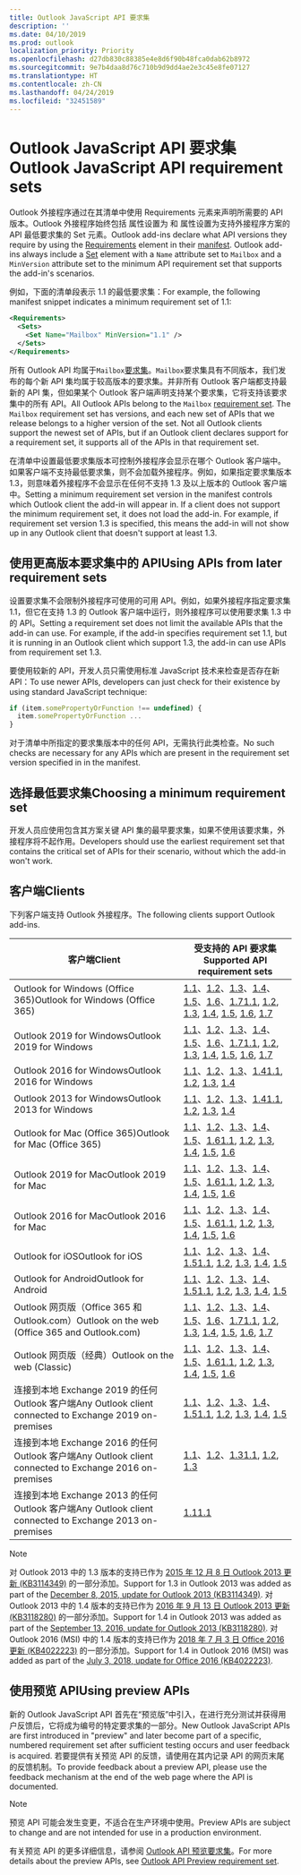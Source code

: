 ```yaml
---
title: Outlook JavaScript API 要求集
description: ''
ms.date: 04/10/2019
ms.prod: outlook
localization_priority: Priority
ms.openlocfilehash: d27db830c88385e4e8d6f90b48fca0dab62b8972
ms.sourcegitcommit: 9e7b4daa8d76c710b9d9dd4ae2e3c45e8fe07127
ms.translationtype: HT
ms.contentlocale: zh-CN
ms.lasthandoff: 04/24/2019
ms.locfileid: "32451589"
---
```

# <a name="outlook-javascript-api-requirement-sets"></a><span data-ttu-id="b6345-102">Outlook JavaScript API 要求集</span><span class="sxs-lookup"><span data-stu-id="b6345-102">Outlook JavaScript API requirement sets</span></span>

<span data-ttu-id="b6345-p101">Outlook 外接程序通过在其清单中使用 Requirements 元素来声明所需要的 API 版本。Outlook 外接程序始终包括  属性设置为  和  属性设置为支持外接程序方案的 API 最低要求集的 Set 元素。</span><span class="sxs-lookup"><span data-stu-id="b6345-p101">Outlook add-ins declare what API versions they require by using the [Requirements](/office/dev/add-ins/reference/manifest/requirements) element in their [manifest](/office/dev/add-ins/develop/add-in-manifests). Outlook add-ins always include a [Set](/office/dev/add-ins/reference/manifest/set) element with a `Name` attribute set to `Mailbox` and a `MinVersion` attribute set to the minimum API requirement set that supports the add-in's scenarios.</span></span>

<span data-ttu-id="b6345-105">例如，下面的清单段表示 1.1 的最低要求集：</span><span class="sxs-lookup"><span data-stu-id="b6345-105">For example, the following manifest snippet indicates a minimum requirement set of 1.1:</span></span>

```xml
<Requirements>
  <Sets>
    <Set Name="Mailbox" MinVersion="1.1" />
  </Sets>
</Requirements>
```

<span data-ttu-id="b6345-p102">所有 Outlook API 均属于`Mailbox`[要求集](/office/dev/add-ins/develop/specify-office-hosts-and-api-requirements)。`Mailbox`要求集具有不同版本，我们发布的每个新 API 集均属于较高版本的要求集。并非所有 Outlook 客户端都支持最新的 API 集，但如果某个 Outlook 客户端声明支持某个要求集，它将支持该要求集中的所有 API。</span><span class="sxs-lookup"><span data-stu-id="b6345-p102">All Outlook APIs belong to the `Mailbox` [requirement set](/office/dev/add-ins/develop/specify-office-hosts-and-api-requirements). The `Mailbox` requirement set has versions, and each new set of APIs that we release belongs to a higher version of the set. Not all Outlook clients support the newest set of APIs, but if an Outlook client declares support for a requirement set, it supports all of the APIs in that requirement set.</span></span>

<span data-ttu-id="b6345-p103">在清单中设置最低要求集版本可控制外接程序会显示在哪个 Outlook 客户端中。如果客户端不支持最低要求集，则不会加载外接程序。例如，如果指定要求集版本 1.3，则意味着外接程序不会显示在任何不支持 1.3 及以上版本的 Outlook 客户端中。</span><span class="sxs-lookup"><span data-stu-id="b6345-p103">Setting a minimum requirement set version in the manifest controls which Outlook client the add-in will appear in. If a client does not support the minimum requirement set, it does not load the add-in. For example, if requirement set version 1.3 is specified, this means the add-in will not show up in any Outlook client that doesn't support at least 1.3.</span></span>

## <a name="using-apis-from-later-requirement-sets"></a><span data-ttu-id="b6345-112">使用更高版本要求集中的 API</span><span class="sxs-lookup"><span data-stu-id="b6345-112">Using APIs from later requirement sets</span></span>

<span data-ttu-id="b6345-p104">设置要求集不会限制外接程序可使用的可用 API。例如，如果外接程序指定要求集 1.1，但它在支持 1.3 的 Outlook 客户端中运行，则外接程序可以使用要求集 1.3 中的 API。</span><span class="sxs-lookup"><span data-stu-id="b6345-p104">Setting a requirement set does not limit the available APIs that the add-in can use. For example, if the add-in specifies requirement set 1.1, but it is running in an Outlook client which support 1.3, the add-in can use APIs from requirement set 1.3.</span></span>

<span data-ttu-id="b6345-115">要使用较新的 API，开发人员只需使用标准 JavaScript 技术来检查是否存在新 API：</span><span class="sxs-lookup"><span data-stu-id="b6345-115">To use newer APIs, developers can just check for their existence by using standard JavaScript technique:</span></span>

```js
if (item.somePropertyOrFunction !== undefined) {
  item.somePropertyOrFunction ...
}
```

<span data-ttu-id="b6345-116">对于清单中所指定的要求集版本中的任何 API，无需执行此类检查。</span><span class="sxs-lookup"><span data-stu-id="b6345-116">No such checks are necessary for any APIs which are present in the requirement set version specified in in the manifest.</span></span>

## <a name="choosing-a-minimum-requirement-set"></a><span data-ttu-id="b6345-117">选择最低要求集</span><span class="sxs-lookup"><span data-stu-id="b6345-117">Choosing a minimum requirement set</span></span>

<span data-ttu-id="b6345-118">开发人员应使用包含其方案关键 API 集的最早要求集，如果不使用该要求集，外接程序将不起作用。</span><span class="sxs-lookup"><span data-stu-id="b6345-118">Developers should use the earliest requirement set that contains the critical set of APIs for their scenario, without which the add-in won't work.</span></span>

## <a name="clients"></a><span data-ttu-id="b6345-119">客户端</span><span class="sxs-lookup"><span data-stu-id="b6345-119">Clients</span></span>

<span data-ttu-id="b6345-120">下列客户端支持 Outlook 外接程序。</span><span class="sxs-lookup"><span data-stu-id="b6345-120">The following clients support Outlook add-ins.</span></span>

| <span data-ttu-id="b6345-121">客户端</span><span class="sxs-lookup"><span data-stu-id="b6345-121">Client</span></span> | <span data-ttu-id="b6345-122">受支持的 API 要求集</span><span class="sxs-lookup"><span data-stu-id="b6345-122">Supported API requirement sets</span></span> |
| --- | --- |
| <span data-ttu-id="b6345-123">Outlook for Windows (Office 365)</span><span class="sxs-lookup"><span data-stu-id="b6345-123">Outlook for Windows (Office 365)</span></span> | <span data-ttu-id="b6345-124">[1.1](/office/dev/add-ins/reference/objectmodel/requirement-set-1.1/outlook-requirement-set-1.1)、[1.2](/office/dev/add-ins/reference/objectmodel/requirement-set-1.2/outlook-requirement-set-1.2)、[1.3](/office/dev/add-ins/reference/objectmodel/requirement-set-1.3/outlook-requirement-set-1.3)、[1.4](/office/dev/add-ins/reference/objectmodel/requirement-set-1.4/outlook-requirement-set-1.4)、[1.5](/office/dev/add-ins/reference/objectmodel/requirement-set-1.5/outlook-requirement-set-1.5)、[1.6](/office/dev/add-ins/reference/objectmodel/requirement-set-1.6/outlook-requirement-set-1.6)、[1.7](/office/dev/add-ins/reference/objectmodel/requirement-set-1.7/outlook-requirement-set-1.7)</span><span class="sxs-lookup"><span data-stu-id="b6345-124">[1.1](/office/dev/add-ins/reference/objectmodel/requirement-set-1.1/outlook-requirement-set-1.1), [1.2](/office/dev/add-ins/reference/objectmodel/requirement-set-1.2/outlook-requirement-set-1.2), [1.3](/office/dev/add-ins/reference/objectmodel/requirement-set-1.3/outlook-requirement-set-1.3), [1.4](/office/dev/add-ins/reference/objectmodel/requirement-set-1.4/outlook-requirement-set-1.4), [1.5](/office/dev/add-ins/reference/objectmodel/requirement-set-1.5/outlook-requirement-set-1.5), [1.6](/office/dev/add-ins/reference/objectmodel/requirement-set-1.6/outlook-requirement-set-1.6), [1.7](/office/dev/add-ins/reference/objectmodel/requirement-set-1.7/outlook-requirement-set-1.7)</span></span> |
| <span data-ttu-id="b6345-125">Outlook 2019 for Windows</span><span class="sxs-lookup"><span data-stu-id="b6345-125">Outlook 2019 for Windows</span></span> | <span data-ttu-id="b6345-126">[1.1](/office/dev/add-ins/reference/objectmodel/requirement-set-1.1/outlook-requirement-set-1.1)、[1.2](/office/dev/add-ins/reference/objectmodel/requirement-set-1.2/outlook-requirement-set-1.2)、[1.3](/office/dev/add-ins/reference/objectmodel/requirement-set-1.3/outlook-requirement-set-1.3)、[1.4](/office/dev/add-ins/reference/objectmodel/requirement-set-1.4/outlook-requirement-set-1.4)、[1.5](/office/dev/add-ins/reference/objectmodel/requirement-set-1.5/outlook-requirement-set-1.5)、[1.6](/office/dev/add-ins/reference/objectmodel/requirement-set-1.6/outlook-requirement-set-1.6)、[1.7](/office/dev/add-ins/reference/objectmodel/requirement-set-1.7/outlook-requirement-set-1.7)</span><span class="sxs-lookup"><span data-stu-id="b6345-126">[1.1](/office/dev/add-ins/reference/objectmodel/requirement-set-1.1/outlook-requirement-set-1.1), [1.2](/office/dev/add-ins/reference/objectmodel/requirement-set-1.2/outlook-requirement-set-1.2), [1.3](/office/dev/add-ins/reference/objectmodel/requirement-set-1.3/outlook-requirement-set-1.3), [1.4](/office/dev/add-ins/reference/objectmodel/requirement-set-1.4/outlook-requirement-set-1.4), [1.5](/office/dev/add-ins/reference/objectmodel/requirement-set-1.5/outlook-requirement-set-1.5), [1.6](/office/dev/add-ins/reference/objectmodel/requirement-set-1.6/outlook-requirement-set-1.6), [1.7](/office/dev/add-ins/reference/objectmodel/requirement-set-1.7/outlook-requirement-set-1.7)</span></span> |
| <span data-ttu-id="b6345-127">Outlook 2016 for Windows</span><span class="sxs-lookup"><span data-stu-id="b6345-127">Outlook 2016 for Windows</span></span> | <span data-ttu-id="b6345-128">[1.1](/office/dev/add-ins/reference/objectmodel/requirement-set-1.1/outlook-requirement-set-1.1)、[1.2](/office/dev/add-ins/reference/objectmodel/requirement-set-1.2/outlook-requirement-set-1.2)、[1.3](/office/dev/add-ins/reference/objectmodel/requirement-set-1.3/outlook-requirement-set-1.3)、[1.4](/office/dev/add-ins/reference/objectmodel/requirement-set-1.4/outlook-requirement-set-1.4)</span><span class="sxs-lookup"><span data-stu-id="b6345-128">[1.1](/office/dev/add-ins/reference/objectmodel/requirement-set-1.1/outlook-requirement-set-1.1), [1.2](/office/dev/add-ins/reference/objectmodel/requirement-set-1.2/outlook-requirement-set-1.2), [1.3](/office/dev/add-ins/reference/objectmodel/requirement-set-1.3/outlook-requirement-set-1.3), [1.4](/office/dev/add-ins/reference/objectmodel/requirement-set-1.4/outlook-requirement-set-1.4)</span></span> |
| <span data-ttu-id="b6345-129">Outlook 2013 for Windows</span><span class="sxs-lookup"><span data-stu-id="b6345-129">Outlook 2013 for Windows</span></span> | <span data-ttu-id="b6345-130">[1.1](/office/dev/add-ins/reference/objectmodel/requirement-set-1.1/outlook-requirement-set-1.1)、[1.2](/office/dev/add-ins/reference/objectmodel/requirement-set-1.2/outlook-requirement-set-1.2)、[1.3](/office/dev/add-ins/reference/objectmodel/requirement-set-1.3/outlook-requirement-set-1.3)、[1.4](/office/dev/add-ins/reference/objectmodel/requirement-set-1.4/outlook-requirement-set-1.4)</span><span class="sxs-lookup"><span data-stu-id="b6345-130">[1.1](/office/dev/add-ins/reference/objectmodel/requirement-set-1.1/outlook-requirement-set-1.1), [1.2](/office/dev/add-ins/reference/objectmodel/requirement-set-1.2/outlook-requirement-set-1.2), [1.3](/office/dev/add-ins/reference/objectmodel/requirement-set-1.3/outlook-requirement-set-1.3), [1.4](/office/dev/add-ins/reference/objectmodel/requirement-set-1.4/outlook-requirement-set-1.4)</span></span> |
| <span data-ttu-id="b6345-131">Outlook for Mac (Office 365)</span><span class="sxs-lookup"><span data-stu-id="b6345-131">Outlook for Mac (Office 365)</span></span> | <span data-ttu-id="b6345-132">[1.1](/office/dev/add-ins/reference/objectmodel/requirement-set-1.1/outlook-requirement-set-1.1)、[1.2](/office/dev/add-ins/reference/objectmodel/requirement-set-1.2/outlook-requirement-set-1.2)、[1.3](/office/dev/add-ins/reference/objectmodel/requirement-set-1.3/outlook-requirement-set-1.3)、[1.4](/office/dev/add-ins/reference/objectmodel/requirement-set-1.4/outlook-requirement-set-1.4)、[1.5](/office/dev/add-ins/reference/objectmodel/requirement-set-1.5/outlook-requirement-set-1.5)、[1.6](/office/dev/add-ins/reference/objectmodel/requirement-set-1.6/outlook-requirement-set-1.6)</span><span class="sxs-lookup"><span data-stu-id="b6345-132">[1.1](/office/dev/add-ins/reference/objectmodel/requirement-set-1.1/outlook-requirement-set-1.1), [1.2](/office/dev/add-ins/reference/objectmodel/requirement-set-1.2/outlook-requirement-set-1.2), [1.3](/office/dev/add-ins/reference/objectmodel/requirement-set-1.3/outlook-requirement-set-1.3), [1.4](/office/dev/add-ins/reference/objectmodel/requirement-set-1.4/outlook-requirement-set-1.4), [1.5](/office/dev/add-ins/reference/objectmodel/requirement-set-1.5/outlook-requirement-set-1.5), [1.6](/office/dev/add-ins/reference/objectmodel/requirement-set-1.6/outlook-requirement-set-1.6)</span></span> |
| <span data-ttu-id="b6345-133">Outlook 2019 for Mac</span><span class="sxs-lookup"><span data-stu-id="b6345-133">Outlook 2019 for Mac</span></span> | <span data-ttu-id="b6345-134">[1.1](/office/dev/add-ins/reference/objectmodel/requirement-set-1.1/outlook-requirement-set-1.1)、[1.2](/office/dev/add-ins/reference/objectmodel/requirement-set-1.2/outlook-requirement-set-1.2)、[1.3](/office/dev/add-ins/reference/objectmodel/requirement-set-1.3/outlook-requirement-set-1.3)、[1.4](/office/dev/add-ins/reference/objectmodel/requirement-set-1.4/outlook-requirement-set-1.4)、[1.5](/office/dev/add-ins/reference/objectmodel/requirement-set-1.5/outlook-requirement-set-1.5)、[1.6](/office/dev/add-ins/reference/objectmodel/requirement-set-1.6/outlook-requirement-set-1.6)</span><span class="sxs-lookup"><span data-stu-id="b6345-134">[1.1](/office/dev/add-ins/reference/objectmodel/requirement-set-1.1/outlook-requirement-set-1.1), [1.2](/office/dev/add-ins/reference/objectmodel/requirement-set-1.2/outlook-requirement-set-1.2), [1.3](/office/dev/add-ins/reference/objectmodel/requirement-set-1.3/outlook-requirement-set-1.3), [1.4](/office/dev/add-ins/reference/objectmodel/requirement-set-1.4/outlook-requirement-set-1.4), [1.5](/office/dev/add-ins/reference/objectmodel/requirement-set-1.5/outlook-requirement-set-1.5), [1.6](/office/dev/add-ins/reference/objectmodel/requirement-set-1.6/outlook-requirement-set-1.6)</span></span> |
| <span data-ttu-id="b6345-135">Outlook 2016 for Mac</span><span class="sxs-lookup"><span data-stu-id="b6345-135">Outlook 2016 for Mac</span></span> | <span data-ttu-id="b6345-136">[1.1](/office/dev/add-ins/reference/objectmodel/requirement-set-1.1/outlook-requirement-set-1.1)、[1.2](/office/dev/add-ins/reference/objectmodel/requirement-set-1.2/outlook-requirement-set-1.2)、[1.3](/office/dev/add-ins/reference/objectmodel/requirement-set-1.3/outlook-requirement-set-1.3)、[1.4](/office/dev/add-ins/reference/objectmodel/requirement-set-1.4/outlook-requirement-set-1.4)、[1.5](/office/dev/add-ins/reference/objectmodel/requirement-set-1.5/outlook-requirement-set-1.5)、[1.6](/office/dev/add-ins/reference/objectmodel/requirement-set-1.6/outlook-requirement-set-1.6)</span><span class="sxs-lookup"><span data-stu-id="b6345-136">[1.1](/office/dev/add-ins/reference/objectmodel/requirement-set-1.1/outlook-requirement-set-1.1), [1.2](/office/dev/add-ins/reference/objectmodel/requirement-set-1.2/outlook-requirement-set-1.2), [1.3](/office/dev/add-ins/reference/objectmodel/requirement-set-1.3/outlook-requirement-set-1.3), [1.4](/office/dev/add-ins/reference/objectmodel/requirement-set-1.4/outlook-requirement-set-1.4), [1.5](/office/dev/add-ins/reference/objectmodel/requirement-set-1.5/outlook-requirement-set-1.5), [1.6](/office/dev/add-ins/reference/objectmodel/requirement-set-1.6/outlook-requirement-set-1.6)</span></span> |
| <span data-ttu-id="b6345-137">Outlook for iOS</span><span class="sxs-lookup"><span data-stu-id="b6345-137">Outlook for iOS</span></span> | <span data-ttu-id="b6345-138">[1.1](/office/dev/add-ins/reference/objectmodel/requirement-set-1.1/outlook-requirement-set-1.1)、[1.2](/office/dev/add-ins/reference/objectmodel/requirement-set-1.2/outlook-requirement-set-1.2)、[1.3](/office/dev/add-ins/reference/objectmodel/requirement-set-1.3/outlook-requirement-set-1.3)、[1.4](/office/dev/add-ins/reference/objectmodel/requirement-set-1.4/outlook-requirement-set-1.4)、[1.5](/office/dev/add-ins/reference/objectmodel/requirement-set-1.5/outlook-requirement-set-1.5)</span><span class="sxs-lookup"><span data-stu-id="b6345-138">[1.1](/office/dev/add-ins/reference/objectmodel/requirement-set-1.1/outlook-requirement-set-1.1), [1.2](/office/dev/add-ins/reference/objectmodel/requirement-set-1.2/outlook-requirement-set-1.2), [1.3](/office/dev/add-ins/reference/objectmodel/requirement-set-1.3/outlook-requirement-set-1.3), [1.4](/office/dev/add-ins/reference/objectmodel/requirement-set-1.4/outlook-requirement-set-1.4), [1.5](/office/dev/add-ins/reference/objectmodel/requirement-set-1.5/outlook-requirement-set-1.5)</span></span> |
| <span data-ttu-id="b6345-139">Outlook for Android</span><span class="sxs-lookup"><span data-stu-id="b6345-139">Outlook for Android</span></span> | <span data-ttu-id="b6345-140">[1.1](/office/dev/add-ins/reference/objectmodel/requirement-set-1.1/outlook-requirement-set-1.1)、[1.2](/office/dev/add-ins/reference/objectmodel/requirement-set-1.2/outlook-requirement-set-1.2)、[1.3](/office/dev/add-ins/reference/objectmodel/requirement-set-1.3/outlook-requirement-set-1.3)、[1.4](/office/dev/add-ins/reference/objectmodel/requirement-set-1.4/outlook-requirement-set-1.4)、[1.5](/office/dev/add-ins/reference/objectmodel/requirement-set-1.5/outlook-requirement-set-1.5)</span><span class="sxs-lookup"><span data-stu-id="b6345-140">[1.1](/office/dev/add-ins/reference/objectmodel/requirement-set-1.1/outlook-requirement-set-1.1), [1.2](/office/dev/add-ins/reference/objectmodel/requirement-set-1.2/outlook-requirement-set-1.2), [1.3](/office/dev/add-ins/reference/objectmodel/requirement-set-1.3/outlook-requirement-set-1.3), [1.4](/office/dev/add-ins/reference/objectmodel/requirement-set-1.4/outlook-requirement-set-1.4), [1.5](/office/dev/add-ins/reference/objectmodel/requirement-set-1.5/outlook-requirement-set-1.5)</span></span> |
| <span data-ttu-id="b6345-141">Outlook 网页版（Office 365 和 Outlook.com）</span><span class="sxs-lookup"><span data-stu-id="b6345-141">Outlook on the web (Office 365 and Outlook.com)</span></span> | <span data-ttu-id="b6345-142">[1.1](/office/dev/add-ins/reference/objectmodel/requirement-set-1.1/outlook-requirement-set-1.1)、[1.2](/office/dev/add-ins/reference/objectmodel/requirement-set-1.2/outlook-requirement-set-1.2)、[1.3](/office/dev/add-ins/reference/objectmodel/requirement-set-1.3/outlook-requirement-set-1.3)、[1.4](/office/dev/add-ins/reference/objectmodel/requirement-set-1.4/outlook-requirement-set-1.4)、[1.5](/office/dev/add-ins/reference/objectmodel/requirement-set-1.5/outlook-requirement-set-1.5)、[1.6](/office/dev/add-ins/reference/objectmodel/requirement-set-1.6/outlook-requirement-set-1.6)、[1.7](/office/dev/add-ins/reference/objectmodel/requirement-set-1.7/outlook-requirement-set-1.7)</span><span class="sxs-lookup"><span data-stu-id="b6345-142">[1.1](/office/dev/add-ins/reference/objectmodel/requirement-set-1.1/outlook-requirement-set-1.1), [1.2](/office/dev/add-ins/reference/objectmodel/requirement-set-1.2/outlook-requirement-set-1.2), [1.3](/office/dev/add-ins/reference/objectmodel/requirement-set-1.3/outlook-requirement-set-1.3), [1.4](/office/dev/add-ins/reference/objectmodel/requirement-set-1.4/outlook-requirement-set-1.4), [1.5](/office/dev/add-ins/reference/objectmodel/requirement-set-1.5/outlook-requirement-set-1.5), [1.6](/office/dev/add-ins/reference/objectmodel/requirement-set-1.6/outlook-requirement-set-1.6), [1.7](/office/dev/add-ins/reference/objectmodel/requirement-set-1.7/outlook-requirement-set-1.7)</span></span> |
| <span data-ttu-id="b6345-143">Outlook 网页版（经典）</span><span class="sxs-lookup"><span data-stu-id="b6345-143">Outlook on the web (Classic)</span></span> | <span data-ttu-id="b6345-144">[1.1](/office/dev/add-ins/reference/objectmodel/requirement-set-1.1/outlook-requirement-set-1.1)、[1.2](/office/dev/add-ins/reference/objectmodel/requirement-set-1.2/outlook-requirement-set-1.2)、[1.3](/office/dev/add-ins/reference/objectmodel/requirement-set-1.3/outlook-requirement-set-1.3)、[1.4](/office/dev/add-ins/reference/objectmodel/requirement-set-1.4/outlook-requirement-set-1.4)、[1.5](/office/dev/add-ins/reference/objectmodel/requirement-set-1.5/outlook-requirement-set-1.5)、[1.6](/office/dev/add-ins/reference/objectmodel/requirement-set-1.6/outlook-requirement-set-1.6)</span><span class="sxs-lookup"><span data-stu-id="b6345-144">[1.1](/office/dev/add-ins/reference/objectmodel/requirement-set-1.1/outlook-requirement-set-1.1), [1.2](/office/dev/add-ins/reference/objectmodel/requirement-set-1.2/outlook-requirement-set-1.2), [1.3](/office/dev/add-ins/reference/objectmodel/requirement-set-1.3/outlook-requirement-set-1.3), [1.4](/office/dev/add-ins/reference/objectmodel/requirement-set-1.4/outlook-requirement-set-1.4), [1.5](/office/dev/add-ins/reference/objectmodel/requirement-set-1.5/outlook-requirement-set-1.5), [1.6](/office/dev/add-ins/reference/objectmodel/requirement-set-1.6/outlook-requirement-set-1.6)</span></span> |
| <span data-ttu-id="b6345-145">连接到本地 Exchange 2019 的任何 Outlook 客户端</span><span class="sxs-lookup"><span data-stu-id="b6345-145">Any Outlook client connected to Exchange 2019 on-premises</span></span> | <span data-ttu-id="b6345-146">[1.1](/office/dev/add-ins/reference/objectmodel/requirement-set-1.1/outlook-requirement-set-1.1)、[1.2](/office/dev/add-ins/reference/objectmodel/requirement-set-1.2/outlook-requirement-set-1.2)、[1.3](/office/dev/add-ins/reference/objectmodel/requirement-set-1.3/outlook-requirement-set-1.3)、[1.4](/office/dev/add-ins/reference/objectmodel/requirement-set-1.4/outlook-requirement-set-1.4)、[1.5](/office/dev/add-ins/reference/objectmodel/requirement-set-1.5/outlook-requirement-set-1.5)</span><span class="sxs-lookup"><span data-stu-id="b6345-146">[1.1](/office/dev/add-ins/reference/objectmodel/requirement-set-1.1/outlook-requirement-set-1.1), [1.2](/office/dev/add-ins/reference/objectmodel/requirement-set-1.2/outlook-requirement-set-1.2), [1.3](/office/dev/add-ins/reference/objectmodel/requirement-set-1.3/outlook-requirement-set-1.3), [1.4](/office/dev/add-ins/reference/objectmodel/requirement-set-1.4/outlook-requirement-set-1.4), [1.5](/office/dev/add-ins/reference/objectmodel/requirement-set-1.5/outlook-requirement-set-1.5)</span></span> |
| <span data-ttu-id="b6345-147">连接到本地 Exchange 2016 的任何 Outlook 客户端</span><span class="sxs-lookup"><span data-stu-id="b6345-147">Any Outlook client connected to Exchange 2016 on-premises</span></span> | <span data-ttu-id="b6345-148">[1.1](/office/dev/add-ins/reference/objectmodel/requirement-set-1.1/outlook-requirement-set-1.1)、[1.2](/office/dev/add-ins/reference/objectmodel/requirement-set-1.2/outlook-requirement-set-1.2)、[1.3](/office/dev/add-ins/reference/objectmodel/requirement-set-1.3/outlook-requirement-set-1.3)</span><span class="sxs-lookup"><span data-stu-id="b6345-148">[1.1](/office/dev/add-ins/reference/objectmodel/requirement-set-1.1/outlook-requirement-set-1.1), [1.2](/office/dev/add-ins/reference/objectmodel/requirement-set-1.2/outlook-requirement-set-1.2), [1.3](/office/dev/add-ins/reference/objectmodel/requirement-set-1.3/outlook-requirement-set-1.3)</span></span> |
| <span data-ttu-id="b6345-149">连接到本地 Exchange 2013 的任何 Outlook 客户端</span><span class="sxs-lookup"><span data-stu-id="b6345-149">Any Outlook client connected to Exchange 2013 on-premises</span></span> | [<span data-ttu-id="b6345-150">1.1</span><span class="sxs-lookup"><span data-stu-id="b6345-150">1.1</span></span>](/office/dev/add-ins/reference/objectmodel/requirement-set-1.1/outlook-requirement-set-1.1) |

> [!NOTE]
> <span data-ttu-id="b6345-151">对 Outlook 2013 中的 1.3 版本的支持已作为 [2015 年 12 月 8 日 Outlook 2013 更新 (KB3114349)](https://support.microsoft.com/kb/3114349) 的一部分添加。</span><span class="sxs-lookup"><span data-stu-id="b6345-151">Support for 1.3 in Outlook 2013 was added as part of the [December 8, 2015, update for Outlook 2013 (KB3114349)](https://support.microsoft.com/kb/3114349).</span></span> <span data-ttu-id="b6345-152">对 Outlook 2013 中的 1.4 版本的支持已作为 [2016 年 9 月 13 日 Outlook 2013 更新 (KB3118280)](https://support.microsoft.com/help/3118280) 的一部分添加。</span><span class="sxs-lookup"><span data-stu-id="b6345-152">Support for 1.4 in Outlook 2013 was added as part of the [September 13, 2016, update for Outlook 2013 (KB3118280)](https://support.microsoft.com/help/3118280).</span></span> <span data-ttu-id="b6345-153">对 Outlook 2016 (MSI) 中的 1.4 版本的支持已作为 [2018 年 7 月 3 日 Office 2016 更新 (KB4022223)](https://support.microsoft.com/help/4022223) 的一部分添加。</span><span class="sxs-lookup"><span data-stu-id="b6345-153">Support for 1.4 in Outlook 2016 (MSI) was added as part of the [July 3, 2018, update for Office 2016 (KB4022223)](https://support.microsoft.com/help/4022223).</span></span>

## <a name="using-preview-apis"></a><span data-ttu-id="b6345-154">使用预览 API</span><span class="sxs-lookup"><span data-stu-id="b6345-154">Using preview APIs</span></span>

<span data-ttu-id="b6345-155">新的 Outlook JavaScript API 首先在“预览版”中引入，在进行充分测试并获得用户反馈后，它将成为编号的特定要求集的一部分。</span><span class="sxs-lookup"><span data-stu-id="b6345-155">New Outlook JavaScript APIs are first introduced in "preview" and later become part of a specific, numbered requirement set after sufficient testing occurs and user feedback is acquired.</span></span> <span data-ttu-id="b6345-156">若要提供有关预览 API 的反馈，请使用在其内记录 API 的网页末尾的反馈机制。</span><span class="sxs-lookup"><span data-stu-id="b6345-156">To provide feedback about a preview API, please use the feedback mechanism at the end of the web page where the API is documented.</span></span>

> [!NOTE]
> <span data-ttu-id="b6345-157">预览 API 可能会发生变更，不适合在生产环境中使用。</span><span class="sxs-lookup"><span data-stu-id="b6345-157">Preview APIs are subject to change and are not intended for use in a production environment.</span></span>

<span data-ttu-id="b6345-158">有关预览 API 的更多详细信息，请参阅 [Outlook API 预览要求集](../objectmodel/preview-requirement-set/outlook-requirement-set-preview.md)。</span><span class="sxs-lookup"><span data-stu-id="b6345-158">For more details about the preview APIs, see [Outlook API Preview requirement set](../objectmodel/preview-requirement-set/outlook-requirement-set-preview.md).</span></span>
